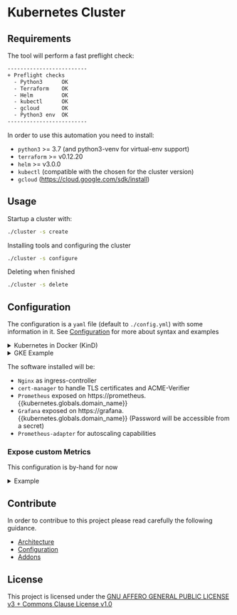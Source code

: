 # Kubernetes Cluster

## Requirements

The tool will perform a fast preflight check:

```bash
-------------------------
+ Preflight checks
  - Python3      OK
  - Terraform    OK
  - Helm         OK
  - kubectl      OK
  - gcloud       OK
  - Python3 env  OK
-------------------------
```
In order to use this automation you need to install:

- `python3` >= 3.7 (and python3-venv for virtual-env support)
- `terraform` >= v0.12.20
- `helm` >= v3.0.0
- `kubectl` (compatible with the chosen for the cluster version)
- `gcloud` (https://cloud.google.com/sdk/install)

## Usage

Startup a cluster with:

```bash
./cluster -s create
```

Installing tools and configuring the cluster

```bash
./cluster -s configure
```

Deleting when finished

```bash
./cluster -s delete
```

## Configuration

The configuration is a `yaml` file (default to `./config.yml`) with some information in it.
See [Configuration](docs/configuration.md) for more about syntax and examples

<details><summary>Kubernetes in Docker (KinD)</summary>
<p>
This example will create a cluster of 2 nodes, a master and a worker locally using docker. So the requirement is to have a working `Docker` installation

```yaml
---
cluster:
  type: kind
  name: "mycluster"
  config:
    kind: Cluster
    apiVersion: kind.x-k8s.io/v1alpha4
    nodes:
    - role: control-plane
    - role: worker
kubernetes:
 globals:
    domain_name: local.dev
  namespaces:
    - name: ingress
    - name: monitoring
    - name: cert-manager
  helm:
    - releaseName: ingress
      namespace: ingress
      repo: https://kubernetes-charts.storage.googleapis.com
      chart: nginx-ingress
      version: "1.34.2"
      customValues: # can be a string filename ora k/v map like this, if nothing to pass add it as empty map: {}
        controller:
          service:
            type: NodePort
    - releaseName: prometheus
      namespace: monitoring
      repo: https://kubernetes-charts.storage.googleapis.com
      chart: prometheus
      version: "11.0.3"
      customValues: {}
    - releaseName: grafana
      namespace: monitoring
      repo: https://kubernetes-charts.storage.googleapis.com
      chart: grafana
      version: "5.0.8"
      customValues: {}
    - releaseName: autoscaler
      namespace: monitoring
      repo: https://kubernetes-charts.storage.googleapis.com
      chart: prometheus-adapter
      version: "2.1.3"
      customValues:
        prometheus:
          url: "http://prometheus-server.monitoring"
          port: "80"
  kubectl_raw:
    - name: "Install cert-manager"
      cmds:
        - "apply --validate=false -f https://github.com/jetstack/cert-manager/releases/download/v0.12.0/cert-manager.yaml"
        - "-n cert-manager rollout status deployment cert-manager"
  addons:
    - role: ingress-kind-proxy
      namespace: ingress
      vars:
        releaseName: ingress
    - role: certmanager
      namespace: cert-manager
      vars: {}
    - role: expose-monitoring
      namespace: monitoring
      vars: {}
```

</p></details>

<details><summary>GKE Example</summary>
<p>

```yaml
---
# if location is a region name the cluster will be multi-zone with that amount of nodes per zone
# otherwise will be a single-zone cluster with that amount of nodes as total
cluster:
  type: gke
  config:
    cluster_name: "cluster"
    project: "cybertruck"
    credential_file: "~/cybertruck-admin.json"
    location: "europe-north1"
    nodes: "1"
    machine_type: "n1-standard-1"
    cluster_version: "1.15.7-gke.23"
    network_policy: "true"
    network_policy_provider: "CALICO"

kubernetes:
 globals:
    domain_name: local.dev
  namespaces:
    - name: ingress
    - name: monitoring
    - name: cert-manager
  helm:
    - releaseName: ingress
      namespace: ingress
      repo: https://kubernetes-charts.storage.googleapis.com
      chart: nginx-ingress
      version: "1.34.2"
      customValues: # can be a string filename ora k/v map like this, if nothing to pass add it as empty map: {}
        controller:
          service:
            type: NodePort
    - releaseName: prometheus
      namespace: monitoring
      repo: https://kubernetes-charts.storage.googleapis.com
      chart: prometheus
      version: "11.0.3"
      customValues: {}
    - releaseName: grafana
      namespace: monitoring
      repo: https://kubernetes-charts.storage.googleapis.com
      chart: grafana
      version: "5.0.8"
      customValues: {}
    - releaseName: autoscaler
      namespace: monitoring
      repo: https://kubernetes-charts.storage.googleapis.com
      chart: prometheus-adapter
      version: "2.1.3"
      customValues:
        prometheus:
          url: "http://prometheus-server.monitoring"
          port: "80"
  kubectl_raw:
    - name: "Install cert-manager"
      cmds:
        - "apply --validate=false -f https://github.com/jetstack/cert-manager/releases/download/v0.12.0/cert-manager.yaml"
        - "-n cert-manager rollout status deployment cert-manager"
  addons:
    - role: ingress-kind-proxy
      namespace: ingress
      vars:
        releaseName: ingress
    - role: certmanager
      namespace: cert-manager
      vars: {}
    - role: expose-monitoring
      namespace: monitoring
      vars: {}
```

This example will create a multi-zone cluster with 3 nodes on GKE.
As requirements you must have a google project pre-allocated and well configured and a credential file with correct IAM access rights.
</p></details>

The software installed will be:

- `Nginx` as ingress-controller
- `cert-manager` to handle TLS certificates and ACME-Verifier
- `Prometheus` exposed on https://prometheus.{{kubernetes.globals.domain_name}}
- `Grafana` exposed on https://grafana.{{kubernetes.globals.domain_name}} (Password will be accessible from a secret)
- `Prometheus-adapter` for autoscaling capabilities

### Expose custom Metrics

This configuration is by-hand for now

<details><summary>Example</summary>
<p>

```bash
kubectl -n monitoring edit cm autoscaler-prometheus-adapter -o yaml
kubectl apply -f autoscaler.yml
```

Add the following lines

```yaml
- seriesQuery: '{__name__="application_it_local_backend_MemeRequestService_createdMeme_total"}'
  seriesFilters: []
  resources:
    overrides:
      kubernetes_namespace:
        resource: namespace
      kubernetes_pod_name:
        resource: pod
  name:
    matches: "application_it_local_backend_MemeRequestService_createdMeme_total"
    as: ""
  metricsQuery: round(rate(<<.Series>>[2m]))
```
</p></details>

## Contribute

In order to contribue to this project please read carefully the following guidance.

- [Architecture](docs/architecture.md)
- [Configuration](docs/configuration.md)
- [Addons](docs/addons.md)

## License

This project is licensed under the [GNU AFFERO GENERAL PUBLIC LICENSE v3 + Commons Clause License v1.0](LICENSE.txt)
